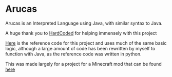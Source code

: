 # Arucas

Arucas is an Interpreted Language using Java, with similar syntax to Java.

A huge thank you to [HardCoded](https://github.com/Kariaro) for helping immensely with this project

[Here](https://github.com/davidcallanan/py-myopl-code) is the reference 
code for this project and uses much of the same basic logic, although a 
large amount of code has been rewritten by myself to function with Java, 
as the reference code was written in python.

This was made largely for a project for a Minecraft mod that can be found [here](https://github.com/senseiwells/EssentialClient)
